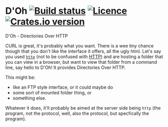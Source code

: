 # D'Oh [![Build status](https://travis-ci.org/thecoshman/doh.svg)](https://travis-ci.org/thecoshman/doh) [![Licence](https://img.shields.io/badge/license-MIT-blue.svg?style=flat)](LICENSE) [![Crates.io version](http://meritbadge.herokuapp.com/doh)](https://crates.io/crates/doh)
D'Oh - Directories Over HTTP

CURL is great, it's probably what you want. There is a wee tiny chance though that you don't like the interface it offers, all the ugly html.
Let's say you used [`http`](https://github.com/thecoshman/http) (not to be confused with [HTTP](https://en.wikipedia.org/wiki/Hypertext_Transfer_Protocol))
and are hosting a folder that you can view in a browser, but want to view that folder from a command line, say hello to D'Oh!
It provides Directories Over HTTP.

This might be:

  * like an FTP style interface, or it could maybe do
  * some sort of mounted folder thing, or
  * something else.

Whatever it does, it'll probably be aimed at the server side being `http` (the program, not the protocol, well, also the protocol, but specfically the program).

